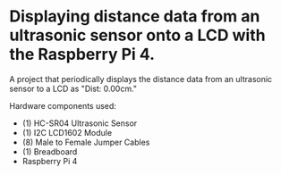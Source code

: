 # Displaying distance data from an ultrasonic sensor onto a LCD with the Raspberry Pi 4.
A project that periodically displays the distance data from an ultrasonic sensor to a LCD as "Dist: 0.00cm." 

Hardware components used:
- (1) HC-SR04 Ultrasonic Sensor
- (1) I2C LCD1602 Module
- (8) Male to Female Jumper Cables
- (1) Breadboard
- Raspberry Pi 4

